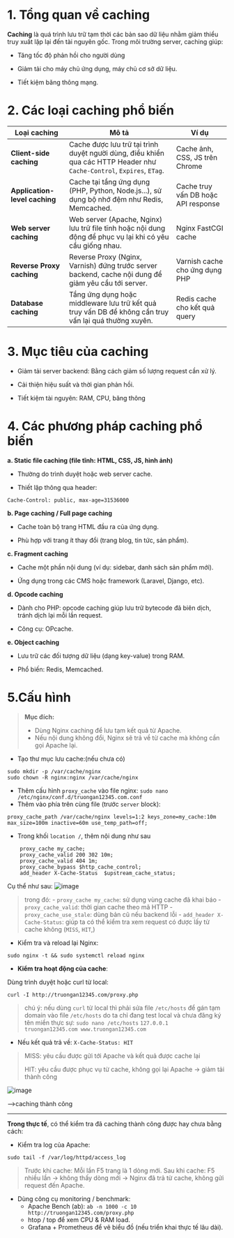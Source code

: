 # 1. Tổng quan về caching
**Caching** là quá trình lưu trữ tạm thời các bản sao dữ liệu nhằm giảm thiểu truy xuất lặp lại đến tài nguyên gốc. Trong môi trường server, caching giúp:

- Tăng tốc độ phản hồi cho người dùng

- Giảm tải cho máy chủ ứng dụng, máy chủ cơ sở dữ liệu.

- Tiết kiệm băng thông mạng.
# 2. Các loại caching phổ biến
| Loại caching                  | Mô tả                                                                                                                 | Ví dụ                               |
| ----------------------------- | --------------------------------------------------------------------------------------------------------------------- | ----------------------------------- |
| **Client-side caching**       | Cache được lưu trữ tại trình duyệt người dùng, điều khiển qua các HTTP Header như `Cache-Control`, `Expires`, `ETag`. | Cache ảnh, CSS, JS trên Chrome      |
| **Application-level caching** | Cache tại tầng ứng dụng (PHP, Python, Node.js...), sử dụng bộ nhớ đệm như Redis, Memcached.                           | Cache truy vấn DB hoặc API response |
| **Web server caching**        | Web server (Apache, Nginx) lưu trữ file tĩnh hoặc nội dung động để phục vụ lại khi có yêu cầu giống nhau.             | Nginx FastCGI cache                 |
| **Reverse Proxy caching**     | Reverse Proxy (Nginx, Varnish) đứng trước server backend, cache nội dung để giảm yêu cầu tới server.                  | Varnish cache cho ứng dụng PHP      |
| **Database caching**          | Tầng ứng dụng hoặc middleware lưu trữ kết quả truy vấn DB để không cần truy vấn lại quá thường xuyên.                 | Redis cache cho kết quả query       |

# 3. Mục tiêu của caching
- Giảm tải server backend: Bằng cách giảm số lượng request cần xử lý.

- Cải thiện hiệu suất và thời gian phản hồi.

- Tiết kiệm tài nguyên: RAM, CPU, băng thông

# 4. Các phương pháp caching phổ biến
**a. Static file caching (file tĩnh: HTML, CSS, JS, hình ảnh)**
- Thường do trình duyệt hoặc web server cache.

- Thiết lập thông qua header:

`Cache-Control: public, max-age=31536000`

**b. Page caching / Full page caching**
- Cache toàn bộ trang HTML đầu ra của ứng dụng.

- Phù hợp với trang ít thay đổi (trang blog, tin tức, sản phẩm).

**c. Fragment caching**
- Cache một phần nội dung (ví dụ: sidebar, danh sách sản phẩm mới).

- Ứng dụng trong các CMS hoặc framework (Laravel, Django, etc).

**d. Opcode caching**
- Dành cho PHP: opcode caching giúp lưu trữ bytecode đã biên dịch, tránh dịch lại mỗi lần request.

- Công cụ: OPcache.

**e. Object caching**
- Lưu trữ các đối tượng dữ liệu (dạng key-value) trong RAM.

- Phổ biến: Redis, Memcached.

# 5.Cấu hình
> **Mục đích:**
> - Dùng Nginx caching để lưu tạm kết quả từ Apache.
> - Nếu nội dung không đổi, Nginx sẽ trả về từ cache mà không cần gọi Apache lại.
  
- Tạo thư mục lưu cache:(nếu chưa có)
```
sudo mkdir -p /var/cache/nginx
sudo chown -R nginx:nginx /var/cache/nginx
```
- Thêm cấu hình `proxy_cache` vào file nginx:
`sudo nano /etc/nginx/conf.d/truongan12345.com.conf
`
- Thêm vào phía trên cùng file (trước `server` block):
```
proxy_cache_path /var/cache/nginx levels=1:2 keys_zone=my_cache:10m max_size=100m inactive=60m use_temp_path=off;
```
- Trong khối `location /`, thêm nội dung như sau
```
    proxy_cache my_cache;
    proxy_cache_valid 200 302 10m;
    proxy_cache_valid 404 1m;
    proxy_cache_bypass $http_cache_control;
    add_header X-Cache-Status  $upstream_cache_status;
```

Cụ thể như sau:
![image](https://github.com/user-attachments/assets/d0fc9357-7b8a-4228-9dbc-6c5344cc94b2)

> trong đó:
    - `proxy_cache my_cache`: sử dụng vùng cache đã khai báo
    - `proxy_cache_valid`: thời gian cache theo mã HTTP
    - `proxy_cache_use_stale`: dùng bản cũ nếu backend lỗi
    - `add_header X-Cache-Status`: giúp ta có thể kiểm tra xem request có được lấy từ cache không (`MISS`, `HIT`,)

- Kiểm tra và reload lại Nginx:
```
sudo nginx -t && sudo systemctl reload nginx
```

- **Kiểm tra hoạt động của cache**:

Dùng trình duyệt hoặc curl từ local:
```
curl -I http://truongan12345.com/proxy.php
```
>chú ý: nếu dùng `curl` từ local thì phải sửa file `/etc/hosts` để gán tạm domain vào file `/etc/hosts` do ta chỉ đang test local và chưa đăng ký tên miền thực sự:
>`sudo nano /etc/hosts`
>`127.0.0.1    truongan12345.com www.truongan12345.com`

- Nếu kết quả trả về: `X-Cache-Status: HIT`
  
> MISS: yêu cầu được gửi tới Apache và kết quả được cache lại
>
> HIT: yêu cầu được phục vụ từ cache, không gọi lại Apache → giảm tải thành công


![image](https://github.com/user-attachments/assets/075c786b-dd51-4209-bf6a-55d63e21e3d9)



-->caching thành công

---
**Trong thực tế**, có thể kiểm tra đã caching thành công được hay chưa bằng cách:
-  Kiểm tra log của Apache:
```
sudo tail -f /var/log/httpd/access_log
```
>Trước khi cache: Mỗi lần F5 trang là 1 dòng mới.
>Sau khi cache: F5 nhiều lần → không thấy dòng mới → Nginx đã trả từ cache, không gửi request đến Apache.

- Dùng công cụ monitoring / benchmark:
    - Apache Bench (ab):
    `ab -n 1000 -c 10 http://truongan12345.com/proxy.php
`
    - htop / top để xem CPU & RAM load.
    - Grafana + Prometheus để vẽ biểu đồ (nếu triển khai thực tế lâu dài).
